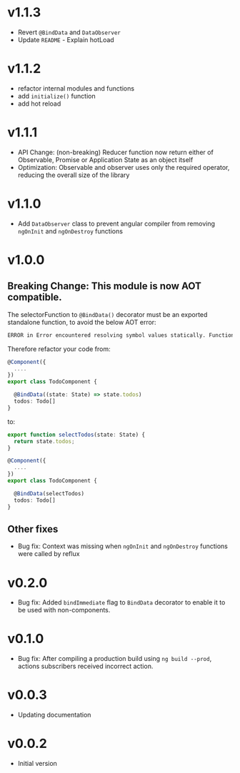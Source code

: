 # v1.1.3

* Revert `@BindData` and `DataObserver`
* Update `README` - Explain hotLoad

# v1.1.2
* refactor internal modules and functions
* add `initialize()` function
* add hot reload

# v1.1.1

* API Change: (non-breaking) Reducer function now return either of Observable, Promise or Application State as an object itself
* Optimization: Observable and observer uses only the required operator, reducing the overall size of the library

# v1.1.0

* Add `DataObserver` class to prevent angular compiler from removing `ngOnInit` and `ngOnDestroy` functions

# v1.0.0

## Breaking Change: This module is now AOT compatible.

The selectorFunction to `@BindData()` decorator must be an exported standalone function, to avoid the below AOT error:

```bash
ERROR in Error encountered resolving symbol values statically. Function calls are not supported. Consider replacing the function or lambda with a reference to an exported function
```

Therefore refactor your code from:

```ts
@Component({
  ....
})
export class TodoComponent {

  @BindData((state: State) => state.todos)
  todos: Todo[]
}
```

to:
```ts
export function selectTodos(state: State) {
  return state.todos;
}

@Component({
  ....
})
export class TodoComponent {

  @BindData(selectTodos)
  todos: Todo[]
}
```

## Other fixes

* Bug fix: Context was missing when `ngOnInit` and `ngOnDestroy` functions were called by reflux

# v0.2.0

* Bug fix: Added `bindImmediate` flag to `BindData` decorator to enable it to be used with non-components.

# v0.1.0

* Bug fix: After compiling a production build using `ng build --prod`, actions subscribers received incorrect action.

# v0.0.3

* Updating documentation

# v0.0.2

* Initial version
